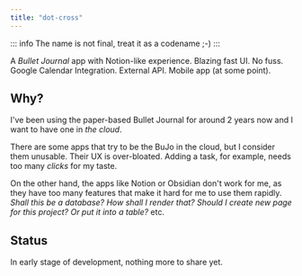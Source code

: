 ```yaml
---
title: "dot-cross"
---
```


::: info
The name is not final, treat it as a codename ;-)
:::

A _Bullet Journal_ app with Notion-like experience. Blazing fast UI. No fuss. Google Calendar Integration. External API. Mobile app (at some point).

## Why?

I've been using the paper-based Bullet Journal for around 2 years now and I want to have one in _the cloud_. 

There are some apps that try to be the BuJo in the cloud, but I consider them unusable. Their UX is over-bloated. Adding a task, for example, needs too many _clicks_ for my taste. 

On the other hand, the apps like Notion or Obsidian don't work for me, as they have too many features that make it hard for me to use them rapidly. _Shall this be a database? How shall I render that? Should I create new page for this project? Or put it into a table?_ etc. 

## Status

In early stage of development, nothing more to share yet.